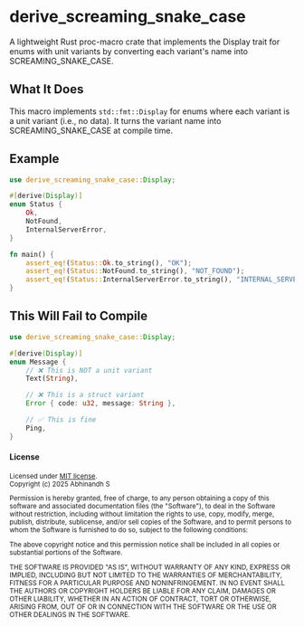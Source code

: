 # derive_screaming_snake_case

A lightweight Rust proc-macro crate that implements the Display trait for enums with unit variants by converting each variant's name into SCREAMING_SNAKE_CASE.

## What It Does

This macro implements `std::fmt::Display` for enums where each variant is a unit variant (i.e., no data). It turns the variant name into SCREAMING_SNAKE_CASE at compile time.

## Example

```rust
use derive_screaming_snake_case::Display;

#[derive(Display)]
enum Status {
    Ok,
    NotFound,
    InternalServerError,
}

fn main() {
    assert_eq!(Status::Ok.to_string(), "OK");
    assert_eq!(Status::NotFound.to_string(), "NOT_FOUND");
    assert_eq!(Status::InternalServerError.to_string(), "INTERNAL_SERVER_ERROR");
}
```

## This Will Fail to Compile

```rust
use derive_screaming_snake_case::Display;

#[derive(Display)]
enum Message {
    // ❌ This is NOT a unit variant
    Text(String),

    // ❌ This is a struct variant
    Error { code: u32, message: String },

    // ✅ This is fine
    Ping,
}
```

#### License

<sup>
Licensed under <a href="LICENSE">MIT license</a>.
</sup>

</br>

<sub>
Copyright (c) 2025 Abhinandh S</sub>

</br>

<sub>

Permission is hereby granted, free of charge, to any person obtaining a copy
of this software and associated documentation files (the "Software"), to deal
in the Software without restriction, including without limitation the rights
to use, copy, modify, merge, publish, distribute, sublicense, and/or sell
copies of the Software, and to permit persons to whom the Software is
furnished to do so, subject to the following conditions:

The above copyright notice and this permission notice shall be included in all
copies or substantial portions of the Software.

THE SOFTWARE IS PROVIDED "AS IS", WITHOUT WARRANTY OF ANY KIND, EXPRESS OR
IMPLIED, INCLUDING BUT NOT LIMITED TO THE WARRANTIES OF MERCHANTABILITY,
FITNESS FOR A PARTICULAR PURPOSE AND NONINFRINGEMENT. IN NO EVENT SHALL THE
AUTHORS OR COPYRIGHT HOLDERS BE LIABLE FOR ANY CLAIM, DAMAGES OR OTHER
LIABILITY, WHETHER IN AN ACTION OF CONTRACT, TORT OR OTHERWISE, ARISING FROM,
OUT OF OR IN CONNECTION WITH THE SOFTWARE OR THE USE OR OTHER DEALINGS IN THE
SOFTWARE.
</sub>
